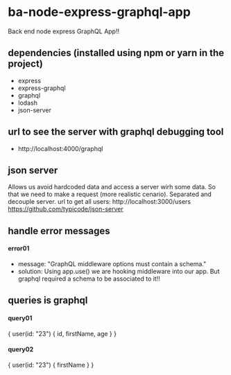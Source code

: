 # ba-node-express-graphql-app
Back end node express GraphQL App!!

## dependencies (installed using npm or yarn in the project)
- express
- express-graphql
- graphql
- lodash
- json-server

## url to see the server with graphql debugging tool
- http://localhost:4000/graphql

## json server
Allows us avoid hardcoded data and access a server wirh some data. So that we need to make a request (more realistic cenario). Separated and decouple server.
url to get all users: http://localhost:3000/users
https://github.com/typicode/json-server

## handle error messages
#### error01
- message: "GraphQL middleware options must contain a schema."
- solution: Using app.use() we are hooking middleware into our app. But graphql required a schema to be associated to it!!

## queries is graphql
#### query01
{
  user(id: "23") {
    id,
    firstName,
    age
  }
}

#### query02
{
  user(id: "23") {
    firstName
  }
}